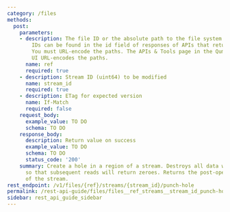 ```yaml
---
category: /files
methods:
  post:
    parameters:
    - description: The file ID or the absolute path to the file system object. File
        IDs can be found in the id field of responses of APIs that return file attributes.
        You must URL-encode the paths. The APIs & Tools page in the Qumulo Core Web
        UI URL-encodes the paths.
      name: ref
      required: true
    - description: Stream ID (uint64) to be modified
      name: stream_id
      required: true
    - description: ETag for expected version
      name: If-Match
      required: false
    request_body:
      example_value: TO DO
      schema: TO DO
    response_body:
      description: Return value on success
      example_value: TO DO
      schema: TO DO
      status_code: '200'
    summary: Create a hole in a region of a stream. Destroys all data within the hole
      so that subsequent reads will return zeroes. Returns the post-operation attributes
      of the stream.
rest_endpoint: /v1/files/{ref}/streams/{stream_id}/punch-hole
permalink: /rest-api-guide/files/files__ref_streams__stream_id_punch-hole.html
sidebar: rest_api_guide_sidebar
---
```


